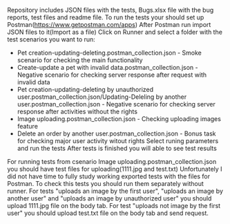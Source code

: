 Repository includes JSON files with the tests, Bugs.xlsx file with the bug reports, test files and readme file.
To run the tests your should set up Postman(https://www.getpostman.com/apps)
After Postman run import JSON files to it(Import as a file)
Click on Runner and select a folder with the test scenarios you want to run:
- Pet creation-updating-deleting.postman_collection.json - Smoke scenario for checking the main functionality
- Create-update a pet with invalid data.postman_collection.json - Negative scenario for checking server response after request with invalid data 
- Pet creation-updating-deleting by unauthorized user.postman_collection.json/Updating-Deleling by another user.postman_collection.json - Negative scenario for checking server response after activities without the rights
- Image uploading.postman_collection.json - Checking uploading images feature
- Delete an order by another user.postman_collection.json - Bonus task for checking major user activity witout rights
Select runing parameters and run the tests
After tests is finished you will able to see test results

For running tests from csenario Image uploading.postman_collection.json you should have test files for uploading(1111.jpg and test.txt)
Unfortunately I did not have time to fully study working exported tests with the files for Postman. To check this tests you should run them separately without runner. For tests "uploads an image by the first user", "uploads an image by another user" and "uploads an image by unauthorized user" you should upload 1111.jpg file on the body tab. For test "uploads not image by the first user" you should upload test.txt file on the body tab and send request.

